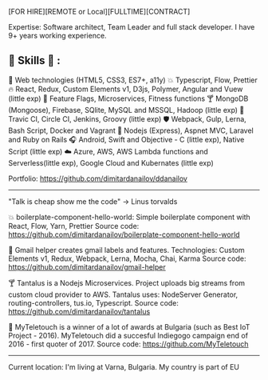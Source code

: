 [FOR HIRE][REMOTE or Local][FULLTIME][CONTRACT]

Expertise: Software architect, Team Leader and full stack developer. I have 9+ years working experience.

:tada: Skills :tada: :
-------
:police_car:  Web technologies (HTML5, CSS3, ES7+, a11y)
:boom:  Typescript, Flow, Prettier
:fire:  React, Redux, Custom Elements v1, D3js, Polymer, Angular and Vuew (little exp)
:grapes:  Feature Flags, Microservices, Fitness functions
:cocktail:  MongoDB (Mongoose), Firebase, SQlite, MySQL and MSSQL, Hadoop (little exp)
:battery: Travic CI, Circle CI, Jenkins, Groovy (little exp)
:shield: Webpack, Gulp, Lerna, Bash Script, Docker and Vagrant
:snake:  Nodejs (Express), Aspnet MVC, Laravel and Ruby on Rails
:headphones: Android, Swift and Objective - C (little exp), Native Script (little exp)
:cloud:  Azure, AWS, AWS Lambda functions and Serverless(little exp), Google Cloud and Kubernates (little exp)

Portfolio: https://github.com/dimitardanailov/ddanailov

---- 

"Talk is cheap show me the code" -> Linus torvalds

:boom: boilerplate-component-hello-world: Simple boilerplate component with React, Flow, Yarn, Prettier
Source code: https://github.com/dimitardanailov/boilerplate-component-hello-world

:grapes: Gmail helper creates gmail labels and features. Technologies: Custom Elements v1, Redux, Webpack, Lerna, Mocha, Chai, Karma
Source code: https://github.com/dimitardanailov/gmail-helper

:cocktail: Tantalus is a Nodejs Microservices. Project uploads big streams from custom cloud provider to AWS. Tantalus uses: NodeServer Generator, routing-controllers, tus.io, Typescript.
Source code: https://github.com/dimitardanailov/tantalus

:snake: MyTeletouch is a winner of a lot of awards at Bulgaria (such as Best IoT Project - 2016). MyTeletouch did a succesful Indiegogo campaign end of 2016 - first quoter of 2017.
Source code: https://github.com/MyTeletouch

---- 

Current location: I'm living at Varna, Bulgaria. My country is part of EU